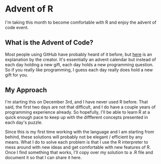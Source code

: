 # Advent of R
I'm taking this month to become comfortable with R and enjoy the advent of code 
event.

## What is the Advent of Code?
Most people using GitHub have probably heard of it before, but 
[here](https://adventofcode.com/2019/about) is an explanation by the creator.
It's essentially an advent calendar but instead of each day holding a new gift,
each day holds a new programming question. So if you really like programming, I
guess each day really does hold a new gift for you. 

## My Approach
I'm starting this on December 3rd, and I have never used R before. That said,
the first two days are not that difficult, and I do have a couple years of 
programming experience already. So hopefully, I'll be able to learn R at a
quick enough pace to keep up with the diffferent concepts presented in each
day's puzzle. 

Since this is my first time working with the language and I am starting from
behind, these solutions will probably not be elegant / efficient by any means.
What I do to solve each problem is that I use the R interpreter to mess around
with new ideas and get comfortable with new features of R. Once I find
something that works, I'll copy over my solution to a .R file and document it
so that I can share it here.
